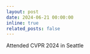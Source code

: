 ```yaml
---
layout: post
date: 2024-06-21 00:00:00
inline: true
related_posts: false
---
```


Attended CVPR 2024 in Seattle